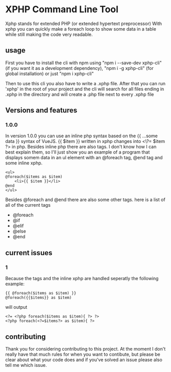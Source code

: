 # XPHP Command Line Tool

Xphp stands for extended PHP (or extended hypertext preprocessor)
With xphp you can quickly make a foreach loop to show some data in a table while still making the code very readable.

## usage

First you have to install the cli with npm using "npm i --save-dev xphp-cli" (if you want it as a development dependency), "npm i -g xphp-cli" (for global installation) or just "npm i xphp-cli"

Then to use this cli you also have to write a .xphp file.
After that you can run 'xphp' in the root of your project and the cli will search for all files ending in .xphp in the directory and will create a .php file next to every .xphp file

## Versions and features

### 1.0.0

In version 1.0.0 you can use an inline php syntax based on the {{ ...some data }} syntax of VueJS.
{{ $item }} written in xphp changes into &lt;\\?= $item ?> in php.
Besides inline php there are also tags.
I don't know how I can best explain them, so I'll just show you an example of a program that displays somem data in an ul element with an @foreach tag, @end tag and some inline xphp.

    <ul>
    @foreach($items as $item)
        <li>{{ $item }}</li>
    @end
    </ul>

Besides @foreach and @end there are also some other tags. here is a list of all of the current tags

-   @foreach
-   @if
-   @elif
-   @else
-   @end

## current issues

### 1

Because the tags and the inline xphp are handled seperatly the following example:

    {{ @foreach($items as $item) }}
    @foreach({{$items}} as $item)

will output

    <?= <?php foreach($items as $item){ ?> ?>
    <?php foreach(<?=$items?> as $item){ ?>

## contributing

Thank you for considering contributing to this project.
At the moment I don't really have that much rules for when you want to contibute, but please be clear about what your code does and if you've solved an issue please also tell me which issue.

